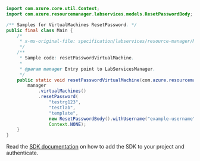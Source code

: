 ```java
import com.azure.core.util.Context;
import com.azure.resourcemanager.labservices.models.ResetPasswordBody;

/** Samples for VirtualMachines ResetPassword. */
public final class Main {
    /*
     * x-ms-original-file: specification/labservices/resource-manager/Microsoft.LabServices/preview/2021-11-15-preview/examples/VirtualMachines/resetPasswordVirtualMachine.json
     */
    /**
     * Sample code: resetPasswordVirtualMachine.
     *
     * @param manager Entry point to LabServicesManager.
     */
    public static void resetPasswordVirtualMachine(com.azure.resourcemanager.labservices.LabServicesManager manager) {
        manager
            .virtualMachines()
            .resetPassword(
                "testrg123",
                "testlab",
                "template",
                new ResetPasswordBody().withUsername("example-username").withPassword("example-password"),
                Context.NONE);
    }
}
```

Read the [SDK documentation](https://github.com/Azure/azure-sdk-for-java/blob/azure-resourcemanager-labservices_1.0.0-beta.2/sdk/labservices/azure-resourcemanager-labservices/README.md) on how to add the SDK to your project and authenticate.

